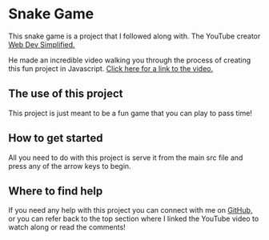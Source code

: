 # Snake Game

This snake game is a project that I followed along with. The YouTube creator [Web Dev Simplified.](https://www.youtube.com/channel/UCFbNIlppjAuEX4znoulh0Cw)

He made an incredible video walking you through the process of creating this fun project in Javascript. [Click here for a link to the video.](https://www.youtube.com/watch?v=QTcIXok9wNY)

## The use of this project

This project is just meant to be a fun game that you can play to pass time!

## How to get started

All you need to do with this project is serve it from the main src file and press any of the arrow keys to begin.

## Where to find help

If you need any help with this project you can connect with me on [GitHub,](https://github.com/colbyryan) or you can refer back to the top section where I linked the YouTube video to watch along or read the comments!
